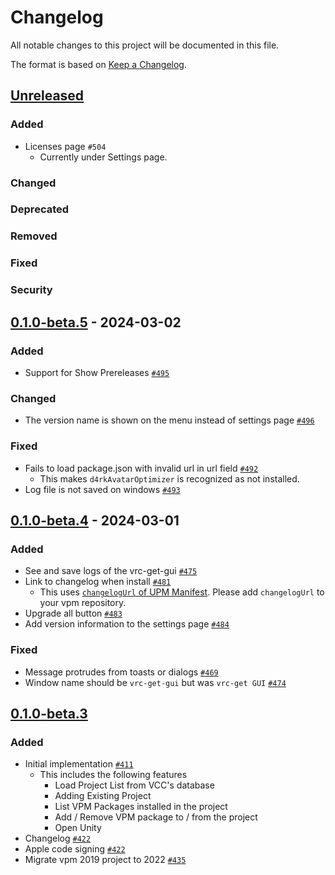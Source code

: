 # Changelog

All notable changes to this project will be documented in this file.

The format is based on [Keep a Changelog].

[Keep a Changelog]: https://keepachangelog.com/en/1.1.0/

## [Unreleased]
### Added
- Licenses page `#504`
  - Currently under Settings page.

### Changed

### Deprecated

### Removed

### Fixed

### Security

## [0.1.0-beta.5] - 2024-03-02
### Added
- Support for Show Prereleases [`#495`](https://github.com/anatawa12/vrc-get/pull/495)

### Changed
- The version name is shown on the menu instead of settings page [`#496`](https://github.com/anatawa12/vrc-get/pull/496)

### Fixed
- Fails to load package.json with invalid url in url field [`#492`](https://github.com/anatawa12/vrc-get/pull/492)
  - This makes `d4rkAvatarOptimizer` is recognized as not installed.
- Log file is not saved on windows [`#493`](https://github.com/anatawa12/vrc-get/pull/493)

## [0.1.0-beta.4] - 2024-03-01
### Added
- See and save logs of the vrc-get-gui [`#475`](https://github.com/anatawa12/vrc-get/pull/475) 
- Link to changelog when install [`#481`](https://github.com/anatawa12/vrc-get/pull/481)
  - This uses [`changelogUrl` of UPM Manifest][changelog-of-upm-manifest]. Please add `changelogUrl` to your vpm repository.
- Upgrade all button [`#483`](https://github.com/anatawa12/vrc-get/pull/483)
- Add version information to the settings page [`#484`](https://github.com/anatawa12/vrc-get/pull/484)

[changelog-of-upm-manifest]: https://docs.unity3d.com/2022.3/Documentation/Manual/upm-manifestPkg.html#changelogUrl
### Fixed
- Message protrudes from toasts or dialogs [`#469`](https://github.com/anatawa12/vrc-get/pull/469)
- Window name should be `vrc-get-gui` but was `vrc-get GUI` [`#474`](https://github.com/anatawa12/vrc-get/pull/474)

## [0.1.0-beta.3]
### Added
- Initial implementation [`#411`](https://github.com/anatawa12/vrc-get/pull/411)
    - This includes the following features
        - Load Project List from VCC's database
        - Adding Existing Project
        - List VPM Packages installed in the project
        - Add / Remove VPM package to / from the project
        - Open Unity
- Changelog [`#422`](https://github.com/anatawa12/vrc-get/pull/422)
- Apple code signing [`#422`](https://github.com/anatawa12/vrc-get/pull/422)
- Migrate vpm 2019 project to 2022 [`#435`](https://github.com/anatawa12/vrc-get/pull/435)

[Unreleased]: https://github.com/anatawa12/vrc-get/compare/gui-v0.1.0-beta.5...HEAD
[0.1.0-beta.5]: https://github.com/anatawa12/vrc-get/compare/gui-v0.1.0-beta.4...gui-v0.1.0-beta.5
[0.1.0-beta.4]: https://github.com/anatawa12/vrc-get/compare/gui-v0.1.0-beta.3...gui-v0.1.0-beta.4
[0.1.0-beta.3]: https://github.com/anatawa12/vrc-get/releases/tag/gui-v0.1.0-beta.3
